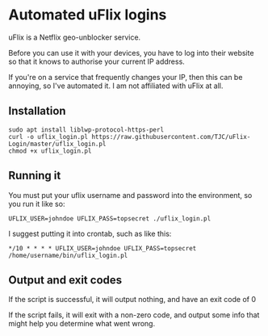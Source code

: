 # Automated uFlix logins

uFlix is a Netflix geo-unblocker service.

Before you can use it with your devices, you have to log into their website so
that it knows to authorise your current IP address.

If you're on a service that frequently changes your IP, then this can be annoying,
so I've automated it. I am not affiliated with uFlix at all.

## Installation

```
sudo apt install liblwp-protocol-https-perl
curl -o uflix_login.pl https://raw.githubusercontent.com/TJC/uFlix-Login/master/uflix_login.pl
chmod +x uflix_login.pl
```

## Running it

You must put your uflix username and password into the environment,
so you run it like so:

`UFLIX_USER=johndoe UFLIX_PASS=topsecret ./uflix_login.pl`

I suggest putting it into crontab, such as like this:

`*/10 * * * * UFLIX_USER=johndoe UFLIX_PASS=topsecret /home/username/bin/uflix_login.pl`

## Output and exit codes

If the script is successful, it will output nothing, and have an exit code of 0

If the script fails, it will exit with a non-zero code, and output some info that
might help you determine what went wrong.
